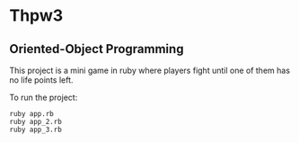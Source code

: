  # Thpw3

 ## Oriented-Object Programming

This project is a mini game in ruby where players fight until one of them has no life points left.

To run the project: 
 ```
 ruby app.rb
 ruby app_2.rb
 ruby app_3.rb
 ```